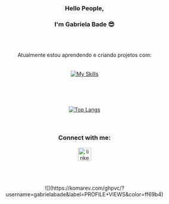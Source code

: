 <div align="center">

### Hello People,
### I'm Gabriela Bade 😎
<br>
<br>

Atualmente estou aprendendo e criando projetos com:
<br>
<br>
<br>
[![My Skills](https://skillicons.dev/icons?i=html,css,js)](https://skillicons.dev)
<!--
 <img src="https://img.shields.io/badge/HTML5-E34F26?style=for-the-badge&logo=html5&logoColor=white" alt="html-logo"/>

 <img src="https://img.shields.io/badge/CSS3-1572B6?style=for-the-badge&logo=css3&logoColor=white" alt="css-logo"/>

 <img src="https://img.shields.io/badge/JavaScript-F7DF1E?style=for-the-badge&logo=javascript&logoColor=black"> 
<br>
-->
<!--
[![Gabriela stats](https://github-readme-stats.vercel.app/api?username=gabrielabade)](https://github.com/anuraghazra/github-readme-stats)

![Anurag's GitHub stats](https://github-readme-stats.vercel.app/api?username=anuraghazra&show_icons=true)

![Anurag's GitHub stats](https://github-readme-stats.vercel.app/api?username=anuraghazra&show_icons=true&theme=radical) -->

<br>
<br>
<br>

[![Top Langs](https://github-readme-stats.vercel.app/api/top-langs/?username=gabrielabade&layout=compact)](https://github.com/anuraghazra/github-readme-stats)
<br>
<br>
<br>

### Connect with me:

<a href="https://www.linkedin.com/in/gabriela-bade/"> <img src="https://cdn-icons-png.flaticon.com/512/4494/4494497.png" alt="linkedin-logo" width="35px"></a>

<br>
<br>
<br>
![](https://komarev.com/ghpvc/?username=gabrielabade&label=PROFILE+VIEWS&color=ff69b4)

</div>

